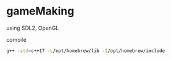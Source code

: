 # gameMaking

using SDL2, OpenGL

compile

```sh
g++ -std=c++17 -L/opt/homebrew/lib -I/opt/homebrew/include
```
